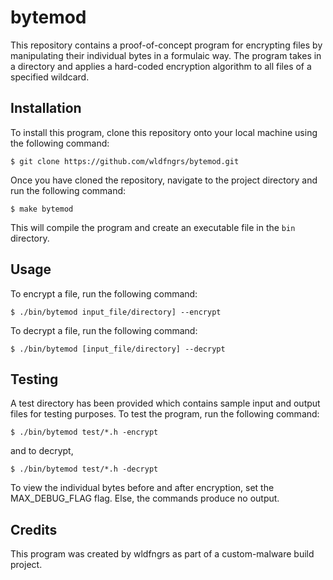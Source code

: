 # bytemod
This repository contains a proof-of-concept program for encrypting files by manipulating their individual bytes in a formulaic way. The program takes in a directory and applies a hard-coded encryption algorithm to all files of a specified wildcard.

## Installation

To install this program, clone this repository onto your local machine using the following command:

`$ git clone https://github.com/wldfngrs/bytemod.git`

Once you have cloned the repository, navigate to the project directory and run the following command:

`$ make bytemod`

This will compile the program and create an executable file in the `bin` directory.

## Usage

To encrypt a file, run the following command:

`$ ./bin/bytemod input_file/directory] --encrypt`

To decrypt a file, run the following command:

`$ ./bin/bytemod [input_file/directory] --decrypt`

## Testing

A test directory has been provided which contains sample input and output files for testing purposes. To test the program, run the following command:

`$ ./bin/bytemod test/*.h -encrypt`

and to decrypt,

`$ ./bin/bytemod test/*.h -decrypt`

To view the individual bytes before and after encryption, set the MAX_DEBUG_FLAG flag. Else, the commands produce no output.

## Credits

This program was created by wldfngrs as part of a custom-malware build project.
